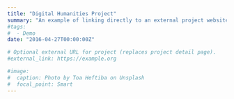 ```yaml
---
title: "Digital Humanities Project"
summary: "An example of linking directly to an external project website using `external_link`."
#tags:
#  - Demo
date: "2016-04-27T00:00:00Z"

# Optional external URL for project (replaces project detail page).
#external_link: https://example.org

#image:
#  caption: Photo by Toa Heftiba on Unsplash
#  focal_point: Smart
---
```

